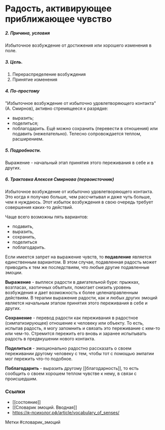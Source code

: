 #  Радость, активирующее приближающее чувство

##### 2. Причина, условия
Избыточное возбуждение от достижения или хорошего изменения в поле.

##### 3. Цель.
1. Перераспределение возбуждения
2. Принятие изменения

##### 4. По-простому
"Избыточное возбуждение от избыточно удовлетворяющего контакта" (А. Смирнов), активно стремящееся к разрядке:
- выразить;
- поделиться;
- поблагодарить.
Ещё можно сохранить (перевести в отношения) или подавить (нежелательно).
Телесно сопровождается теплом, расширением.

##### 5. Подробности.
Выражение - начальный этап принятия этого переживания в себе и в других.

##### 6. Трактовка Алексея Смирнова (первоисточник)
Избыточное возбуждение от избыточно удовлетворяющего контакта. Это когда я получаю больше, чем рассчитывал и даже чуть больше, чем я нуждаюсь. Этот избыток возбуждения в свою очередь требует совершения каких-то действий. 

Чаще всего возможны пять вариантов: 
- подавить, 
- выразить, 
- сохранить, 
- поделиться
- поблагодарить. 

Если имеется запрет на выражение чувств, то **подавление** является единственным вариантом. В этом случае, подавленная радость может приводить к тем же последствиям, что любые другие подавленные эмоции. 

**Выражение** - выплеск радости в двигательной буре: прыжках, возгласах, хаотичных объятьях, помогает снизить уровень возбуждения и дает возможность к более целенаправленным действиям. 
В терапии выражение радости, как и любых других эмоций является начальным этапом принятия этого переживания в себе и других. 

**Сохранение** - перевод радости как переживания в радостное (симпатизирующее) отношение к человеку или объекту. То есть, испытав радость, я могу запомнить и связать это переживание с кем-то или чем-то. Стремится пережить его вновь и заранее испытывать радость в предвкушении нового контакта. 

**Поделиться** - эмоционально радостно рассказать о своем переживании другому человеку с тем, чтобы тот с помощью эмпатии мог пережить что-то подобное. 

**Поблагодарить** - выразить другому [[благодарность]], то есть сообщить о своем хорошем теплом чувстве к нему, в связи с происшедшим.


### Ссылки
- [[состояние]]
- [[Словарик эмоций. Вводная]]
- https://я-психолог.рф/article/vocabulary_of_senses/

Метки #словарик_эмоций 




